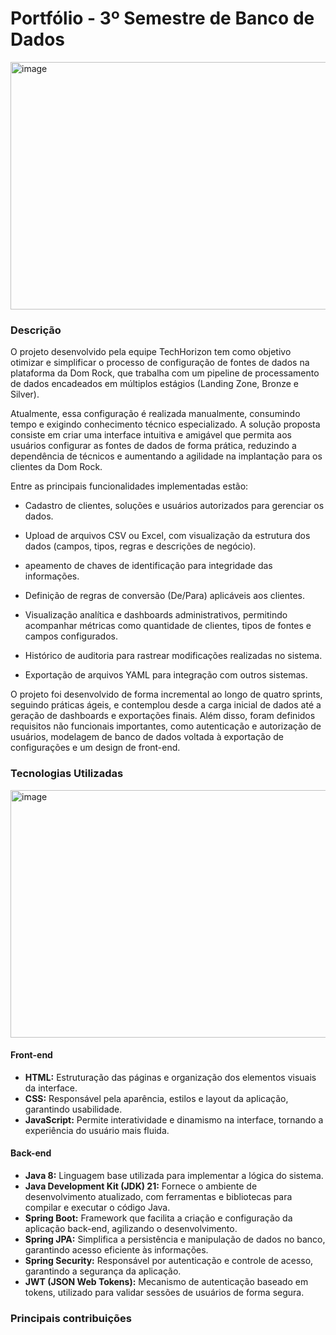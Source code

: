 # Portfólio - 3º Semestre de Banco de Dados
<img width="1584" height="396" alt="image" src="https://github.com/user-attachments/assets/e68cd547-da4d-4f59-8e22-77f9fee8a980" />


### Descrição

O projeto desenvolvido pela equipe TechHorizon tem como objetivo otimizar e simplificar o processo de configuração de fontes de dados na plataforma da Dom Rock, que trabalha com um pipeline de processamento de dados encadeados em múltiplos estágios (Landing Zone, Bronze e Silver).

Atualmente, essa configuração é realizada manualmente, consumindo tempo e exigindo conhecimento técnico especializado. A solução proposta consiste em criar uma interface intuitiva e amigável que permita aos usuários configurar as fontes de dados de forma prática, reduzindo a dependência de técnicos e aumentando a agilidade na implantação para os clientes da Dom Rock.

Entre as principais funcionalidades implementadas estão:

  * Cadastro de clientes, soluções e usuários autorizados para gerenciar os dados.

  * Upload de arquivos CSV ou Excel, com visualização da estrutura dos dados (campos, tipos, regras e descrições de negócio).

  * apeamento de chaves de identificação para integridade das informações.

  * Definição de regras de conversão (De/Para) aplicáveis aos clientes.

  * Visualização analítica e dashboards administrativos, permitindo acompanhar métricas como quantidade de clientes, tipos de fontes e campos configurados.

  * Histórico de auditoria para rastrear modificações realizadas no sistema.

  * Exportação de arquivos YAML para integração com outros sistemas.

O projeto foi desenvolvido de forma incremental ao longo de quatro sprints, seguindo práticas ágeis, e contemplou desde a carga inicial de dados até a geração de dashboards e exportações finais. Além disso, foram definidos requisitos não funcionais importantes, como autenticação e autorização de usuários, modelagem de banco de dados voltada à exportação de configurações e um design de front-end.

### Tecnologias Utilizadas
<img width="1584" height="396" alt="image" src="https://github.com/user-attachments/assets/cf9e5191-fed5-49e2-b330-71d88d047618" />

#### Front-end
- **HTML:** Estruturação das páginas e organização dos elementos visuais da interface.
- **CSS:** Responsável pela aparência, estilos e layout da aplicação, garantindo usabilidade.
- **JavaScript:** Permite interatividade e dinamismo na interface, tornando a experiência do usuário mais fluida.

#### Back-end
- **Java 8:** Linguagem base utilizada para implementar a lógica do sistema.
- **Java Development Kit (JDK) 21:** Fornece o ambiente de desenvolvimento atualizado, com ferramentas e bibliotecas para compilar e executar o código Java.
- **Spring Boot:** Framework que facilita a criação e configuração da aplicação back-end, agilizando o desenvolvimento.
- **Spring JPA:** Simplifica a persistência e manipulação de dados no banco, garantindo acesso eficiente às informações.
- **Spring Security:** Responsável por autenticação e controle de acesso, garantindo a segurança da aplicação.
- **JWT (JSON Web Tokens):** Mecanismo de autenticação baseado em tokens, utilizado para validar sessões de usuários de forma segura.

### Principais contribuições 


